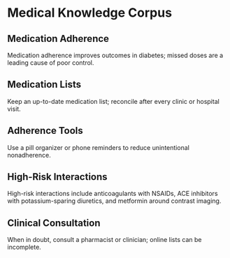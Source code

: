 # Medical Knowledge Corpus

## Medication Adherence
Medication adherence improves outcomes in diabetes; missed doses are a leading cause of poor control.

## Medication Lists
Keep an up-to-date medication list; reconcile after every clinic or hospital visit.

## Adherence Tools
Use a pill organizer or phone reminders to reduce unintentional nonadherence.

## High-Risk Interactions
High-risk interactions include anticoagulants with NSAIDs, ACE inhibitors with potassium-sparing diuretics, and metformin around contrast imaging.

## Clinical Consultation
When in doubt, consult a pharmacist or clinician; online lists can be incomplete.